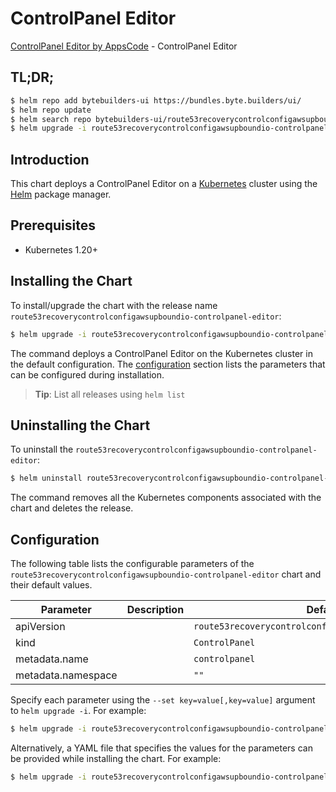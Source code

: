 # ControlPanel Editor

[ControlPanel Editor by AppsCode](https://byte.builders) - ControlPanel Editor

## TL;DR;

```bash
$ helm repo add bytebuilders-ui https://bundles.byte.builders/ui/
$ helm repo update
$ helm search repo bytebuilders-ui/route53recoverycontrolconfigawsupboundio-controlpanel-editor --version=v0.4.18
$ helm upgrade -i route53recoverycontrolconfigawsupboundio-controlpanel-editor bytebuilders-ui/route53recoverycontrolconfigawsupboundio-controlpanel-editor -n default --create-namespace --version=v0.4.18
```

## Introduction

This chart deploys a ControlPanel Editor on a [Kubernetes](http://kubernetes.io) cluster using the [Helm](https://helm.sh) package manager.

## Prerequisites

- Kubernetes 1.20+

## Installing the Chart

To install/upgrade the chart with the release name `route53recoverycontrolconfigawsupboundio-controlpanel-editor`:

```bash
$ helm upgrade -i route53recoverycontrolconfigawsupboundio-controlpanel-editor bytebuilders-ui/route53recoverycontrolconfigawsupboundio-controlpanel-editor -n default --create-namespace --version=v0.4.18
```

The command deploys a ControlPanel Editor on the Kubernetes cluster in the default configuration. The [configuration](#configuration) section lists the parameters that can be configured during installation.

> **Tip**: List all releases using `helm list`

## Uninstalling the Chart

To uninstall the `route53recoverycontrolconfigawsupboundio-controlpanel-editor`:

```bash
$ helm uninstall route53recoverycontrolconfigawsupboundio-controlpanel-editor -n default
```

The command removes all the Kubernetes components associated with the chart and deletes the release.

## Configuration

The following table lists the configurable parameters of the `route53recoverycontrolconfigawsupboundio-controlpanel-editor` chart and their default values.

|     Parameter      | Description |                             Default                              |
|--------------------|-------------|------------------------------------------------------------------|
| apiVersion         |             | <code>route53recoverycontrolconfig.aws.upbound.io/v1beta1</code> |
| kind               |             | <code>ControlPanel</code>                                        |
| metadata.name      |             | <code>controlpanel</code>                                        |
| metadata.namespace |             | <code>""</code>                                                  |


Specify each parameter using the `--set key=value[,key=value]` argument to `helm upgrade -i`. For example:

```bash
$ helm upgrade -i route53recoverycontrolconfigawsupboundio-controlpanel-editor bytebuilders-ui/route53recoverycontrolconfigawsupboundio-controlpanel-editor -n default --create-namespace --version=v0.4.18 --set apiVersion=route53recoverycontrolconfig.aws.upbound.io/v1beta1
```

Alternatively, a YAML file that specifies the values for the parameters can be provided while
installing the chart. For example:

```bash
$ helm upgrade -i route53recoverycontrolconfigawsupboundio-controlpanel-editor bytebuilders-ui/route53recoverycontrolconfigawsupboundio-controlpanel-editor -n default --create-namespace --version=v0.4.18 --values values.yaml
```
